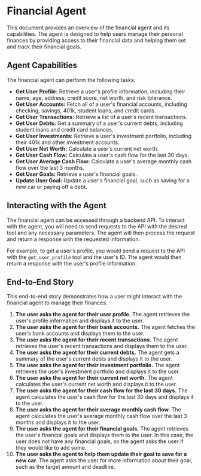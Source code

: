 # Financial Agent

This document provides an overview of the financial agent and its capabilities. The agent is designed to help users manage their personal finances by providing access to their financial data and helping them set and track their financial goals.

## Agent Capabilities

The financial agent can perform the following tasks:

*   **Get User Profile:** Retrieve a user's profile information, including their name, age, address, credit score, net worth, and risk tolerance.
*   **Get User Accounts:** Fetch all of a user's financial accounts, including checking, savings, 401k, student loans, and credit cards.
*   **Get User Transactions:** Retrieve a list of a user's recent transactions.
*   **Get User Debts:** Get a summary of a user's current debts, including student loans and credit card balances.
*   **Get User Investments:** Retrieve a user's investment portfolio, including their 401k and other investment accounts.
*   **Get User Net Worth:** Calculate a user's current net worth.
*   **Get User Cash Flow:** Calculate a user's cash flow for the last 30 days.
*   **Get User Average Cash Flow:** Calculate a user's average monthly cash flow over the last 3 months.
*   **Get User Goals:** Retrieve a user's financial goals.
*   **Update User Goal:** Update a user's financial goal, such as saving for a new car or paying off a debt.

## Interacting with the Agent

The financial agent can be accessed through a backend API. To interact with the agent, you will need to send requests to the API with the desired tool and any necessary parameters. The agent will then process the request and return a response with the requested information.

For example, to get a user's profile, you would send a request to the API with the `get_user_profile` tool and the user's ID. The agent would then return a response with the user's profile information.

## End-to-End Story

This end-to-end story demonstrates how a user might interact with the financial agent to manage their finances.

1.  **The user asks the agent for their user profile.** The agent retrieves the user's profile information and displays it to the user.
2.  **The user asks the agent for their bank accounts.** The agent fetches the user's bank accounts and displays them to the user.
3.  **The user asks the agent for their recent transactions.** The agent retrieves the user's recent transactions and displays them to the user.
4.  **The user asks the agent for their current debts.** The agent gets a summary of the user's current debts and displays it to the user.
5.  **The user asks the agent for their investment portfolio.** The agent retrieves the user's investment portfolio and displays it to the user.
6.  **The user asks the agent for their current net worth.** The agent calculates the user's current net worth and displays it to the user.
7.  **The user asks the agent for their cash flow for the last 30 days.** The agent calculates the user's cash flow for the last 30 days and displays it to the user.
8.  **The user asks the agent for their average monthly cash flow.** The agent calculates the user's average monthly cash flow over the last 3 months and displays it to the user.
9.  **The user asks the agent for their financial goals.** The agent retrieves the user's financial goals and displays them to the user. In this case, the user does not have any financial goals, so the agent asks the user if they would like to add some.
10. **The user asks the agent to help them update their goal to save for a new car.** The agent asks the user for more information about their goal, such as the target amount and deadline.
